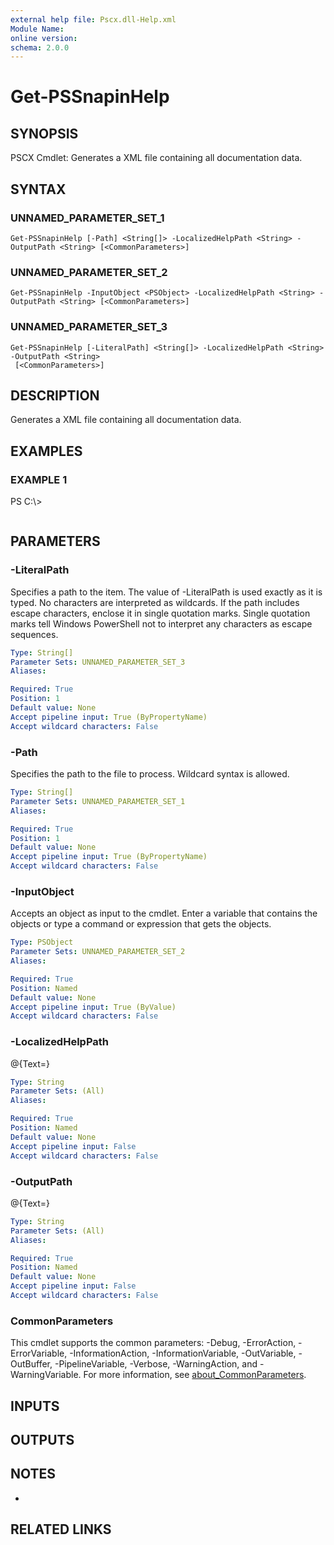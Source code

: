 ```yaml
---
external help file: Pscx.dll-Help.xml
Module Name:
online version:
schema: 2.0.0
---
```


# Get-PSSnapinHelp

## SYNOPSIS
PSCX Cmdlet: Generates a XML file containing all documentation data.

## SYNTAX

### UNNAMED_PARAMETER_SET_1
```
Get-PSSnapinHelp [-Path] <String[]> -LocalizedHelpPath <String> -OutputPath <String> [<CommonParameters>]
```

### UNNAMED_PARAMETER_SET_2
```
Get-PSSnapinHelp -InputObject <PSObject> -LocalizedHelpPath <String> -OutputPath <String> [<CommonParameters>]
```

### UNNAMED_PARAMETER_SET_3
```
Get-PSSnapinHelp [-LiteralPath] <String[]> -LocalizedHelpPath <String> -OutputPath <String>
 [<CommonParameters>]
```

## DESCRIPTION
Generates a XML file containing all documentation data.

## EXAMPLES

### EXAMPLE 1
PS C:\\\>

```

```

## PARAMETERS

### -LiteralPath
Specifies a path to the item.
The value of -LiteralPath is used exactly as it is typed.
No characters are interpreted as wildcards.
If the path includes escape characters, enclose it in single quotation marks.
Single quotation marks tell Windows PowerShell not to interpret any characters as escape sequences.

```yaml
Type: String[]
Parameter Sets: UNNAMED_PARAMETER_SET_3
Aliases:

Required: True
Position: 1
Default value: None
Accept pipeline input: True (ByPropertyName)
Accept wildcard characters: False
```

### -Path
Specifies the path to the file to process.
Wildcard syntax is allowed.

```yaml
Type: String[]
Parameter Sets: UNNAMED_PARAMETER_SET_1
Aliases:

Required: True
Position: 1
Default value: None
Accept pipeline input: True (ByPropertyName)
Accept wildcard characters: False
```

### -InputObject
Accepts an object as input to the cmdlet.
Enter a variable that contains the objects or type a command or expression that gets the objects.

```yaml
Type: PSObject
Parameter Sets: UNNAMED_PARAMETER_SET_2
Aliases:

Required: True
Position: Named
Default value: None
Accept pipeline input: True (ByValue)
Accept wildcard characters: False
```

### -LocalizedHelpPath
@{Text=}

```yaml
Type: String
Parameter Sets: (All)
Aliases:

Required: True
Position: Named
Default value: None
Accept pipeline input: False
Accept wildcard characters: False
```

### -OutputPath
@{Text=}

```yaml
Type: String
Parameter Sets: (All)
Aliases:

Required: True
Position: Named
Default value: None
Accept pipeline input: False
Accept wildcard characters: False
```

### CommonParameters
This cmdlet supports the common parameters: -Debug, -ErrorAction, -ErrorVariable, -InformationAction, -InformationVariable, -OutVariable, -OutBuffer, -PipelineVariable, -Verbose, -WarningAction, and -WarningVariable. For more information, see [about_CommonParameters](http://go.microsoft.com/fwlink/?LinkID=113216).

## INPUTS

## OUTPUTS

## NOTES
*

## RELATED LINKS
